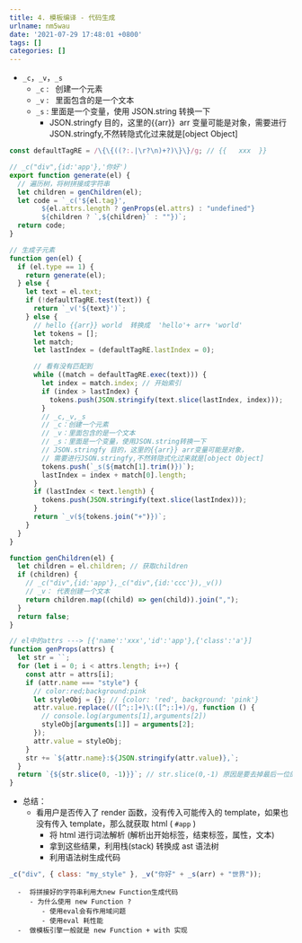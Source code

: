 ```yaml
---
title: 4. 模板编译 - 代码生成
urlname: nm5wau
date: '2021-07-29 17:48:01 +0800'
tags: []
categories: []
---
```


- `_c`，`_v`，`_s`
  - `_c` :   创建一个元素
  - `_v` :   里面包含的是一个文本
  - `_s` : 里面是一个变量，使用 JSON.string 转换一下
    - JSON.stringfy 目的，这里的{{arr}}  arr 变量可能是对象，需要进行 JSON.stringfy,不然转隐式化过来就是[object Object]

```javascript
const defaultTagRE = /\{\{((?:.|\r?\n)+?)\}\}/g; // {{   xxx  }}

// _c("div",{id:'app'},'你好')
export function generate(el) {
  // 遍历树，将树拼接成字符串
  let children = genChildren(el);
  let code = `_c('${el.tag}',
        ${el.attrs.length ? genProps(el.attrs) : "undefined"}
        ${children ? `,${children}` : ""})`;
  return code;
}

// 生成子元素
function gen(el) {
  if (el.type == 1) {
    return generate(el);
  } else {
    let text = el.text;
    if (!defaultTagRE.test(text)) {
      return `_v('${text}')`;
    } else {
      // hello {{arr}} world  转换成  'hello'+ arr+ 'world'
      let tokens = [];
      let match;
      let lastIndex = (defaultTagRE.lastIndex = 0);

      // 看有没有匹配到
      while ((match = defaultTagRE.exec(text))) {
        let index = match.index; // 开始索引
        if (index > lastIndex) {
          tokens.push(JSON.stringify(text.slice(lastIndex, index)));
        }
        // _c,_v,_s
        // _c：创建一个元素
        // _v：里面包含的是一个文本
        // _s：里面是一个变量，使用JSON.string转换一下
        // JSON.stringfy 目的，这里的{{arr}} arr变量可能是对象，
        // 需要进行JSON.stringfy,不然转隐式化过来就是[object Object]
        tokens.push(`_s(${match[1].trim()})`);
        lastIndex = index + match[0].length;
      }
      if (lastIndex < text.length) {
        tokens.push(JSON.stringify(text.slice(lastIndex)));
      }
      return `_v(${tokens.join("+")})`;
    }
  }
}

function genChildren(el) {
  let children = el.children; // 获取children
  if (children) {
    // _c("div",{id:'app'},_c("div",{id:'ccc'}),_v())
    // _v： 代表创建一个文本
    return children.map((child) => gen(child)).join(",");
  }
  return false;
}

// el中的attrs ---> [{'name':'xxx','id':'app'},{'class':'a'}]
function genProps(attrs) {
  let str = ``;
  for (let i = 0; i < attrs.length; i++) {
    const attr = attrs[i];
    if (attr.name === "style") {
      // color:red;background:pink
      let styleObj = {}; // {color: 'red', background: 'pink'}
      attr.value.replace(/([^;:]+)\:([^;:]+)/g, function () {
        // console.log(arguments[1],arguments[2])
        styleObj[arguments[1]] = arguments[2];
      });
      attr.value = styleObj;
    }
    str += `${attr.name}:${JSON.stringify(attr.value)},`;
  }
  return `{${str.slice(0, -1)}}`; // str.slice(0,-1) 原因是要去掉最后一位的逗号
}
```

- 总结：
  - 看用户是否传入了 render 函数，没有传入可能传入的 template，如果也没有传入 template，那么就获取 html ( `#app` )
    - 将 html 进行词法解析 (解析出开始标签，结束标签，属性，文本)
    - 拿到这些结果，利用栈(stack) 转换成 ast 语法树
    - 利用语法树生成代码

```javascript
_c("div", { class: "my_style" }, _v("你好" + _s(arr) + "世界"));
```

      -  将拼接好的字符串利用大new Function生成代码
         - 为什么使用 new Function ?
            - 使用eval会有作用域问题
            - 使用eval 耗性能
      -  做模板引擎一般就是 new Function + with 实现
